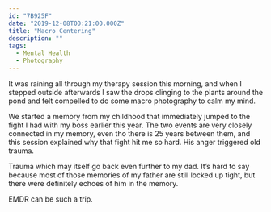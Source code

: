 ```yaml
---
id: "7B925F"
date: "2019-12-08T00:21:00.000Z"
title: "Macro Centering"
description: ""
tags:
  - Mental Health
  - Photography
---
```

It was raining all through my therapy session this morning, and when I stepped outside afterwards I saw the drops clinging to the plants around the pond and felt compelled to do some macro photography to calm my mind.

We started a memory from my childhood that immediately jumped to the fight I had with my boss earlier this year. The two events are very closely connected in my memory, even tho there is 25 years between them, and this session explained why that fight hit me so hard. His anger triggered old trauma.

Trauma which may itself go back even further to my dad. It’s hard to say because most of those memories of my father are still locked up tight, but there were definitely echoes of him in the memory.

EMDR can be such a trip.

